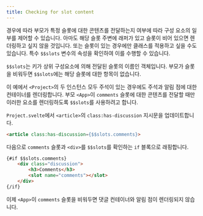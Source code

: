 ```yaml
---
title: Checking for slot content
---
```


경우에 따라 부모가 특정 슬롯에 대한 콘텐츠를 전달하는지 여부에 따라 구성 요소의 일부를 제어할 수 있습니다. 아마도 해당 슬롯 주변에 래퍼가 있고 슬롯이 비어 있으면 렌더링하고 싶지 않을 것입니다. 또는 슬롯이 있는 경우에만 클래스를 적용하고 싶을 수도 있습니다. 특수 `$$slots` 변수의 속성을 확인하여 이를 수행할 수 있습니다.

`$$slots`는 키가 상위 구성요소에 의해 전달된 슬롯의 이름인 객체입니다. 부모가 슬롯을 비워두면 `$$slots`에는 해당 슬롯에 대한 항목이 없습니다.

이 예에서 `<Project>`의 두 인스턴스 모두 주석이 있는 경우에도 주석과 알림 점에 대한 컨테이너를 렌더링합니다. 부모 `<App>`이 `comments` 슬롯에 대한 콘텐츠를 전달할 때만 이러한 요소를 렌더링하도록 `$$slots`를 사용하려고 합니다.

`Project.svelte`에서 `<article>`의 `class:has-discussion` 지시문을 업데이트합니다.

```html
<article class:has-discussion={$$slots.comments}>
```

다음으로 `comments` 슬롯과 `<div>`를 `$$slots`를 확인하는 `if` 블록으로 래핑합니다.

```html
{#if $$slots.comments}
	<div class="discussion">
		<h3>Comments</h3>
		<slot name="comments"></slot>
	</div>
{/if}
```

이제 `<App>`이 `comments` 슬롯을 비워두면 댓글 컨테이너와 알림 점이 렌더링되지 않습니다.

